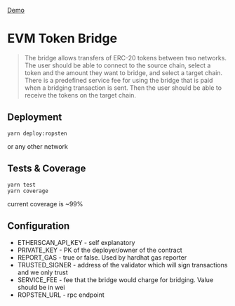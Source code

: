 [Demo](https://ivivanov.github.io/evm-token-bridge-fe)
# EVM Token Bridge
>The bridge allows transfers of ERC-20 tokens between two networks. The user should be able to connect to the source chain, select a token and the amount they want to bridge, and select a target chain. There is a predefined service fee for using the bridge that is paid when a bridging transaction is sent. Then the user should be able to receive the tokens on the target chain.



## Deployment
```
yarn deploy:ropsten
```
or any other network

## Tests & Coverage
```
yarn test
yarn coverage
```
current coverage is ~99%

## Configuration
- ETHERSCAN_API_KEY - self explanatory
- PRIVATE_KEY - PK of the deployer/owner of the contract
- REPORT_GAS - true or false. Used by hardhat gas reporter
- TRUSTED_SIGNER - address of the validator which will sign transactions and we only trust
- SERVICE_FEE - fee that the bridge would charge for bridging. Value should be in wei
- ROPSTEN_URL - rpc endpoint
